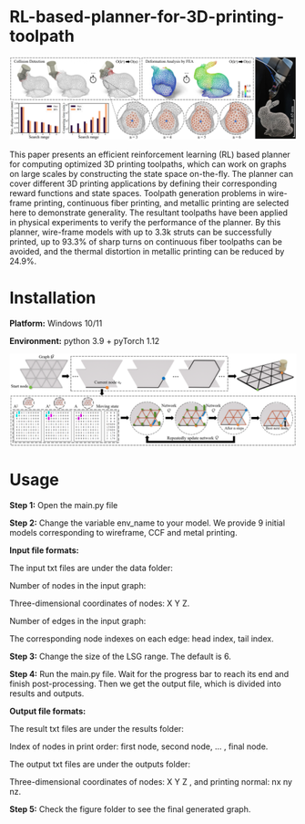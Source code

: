 # RL-based-planner-for-3D-printing-toolpath

![](teaser.png)

This paper presents an efficient reinforcement learning (RL) based planner for computing optimized 3D printing toolpaths, which can work on graphs on large scales by constructing the state space on-the-fly. The planner can cover different 3D printing applications by defining their corresponding reward functions and state spaces. Toolpath generation problems in wire-frame printing, continuous fiber printing, and metallic printing are selected here to demonstrate generality. The resultant toolpaths have been applied in physical experiments to verify the performance of the planner. By this planner, wire-frame models with up to 3.3k struts can be successfully printed, up to 93.3% of sharp turns on continuous fiber toolpaths can be avoided, and the thermal distortion in metallic printing can be reduced by 24.9%.


# Installation

**Platform:** Windows 10/11

**Environment:** python 3.9 + pyTorch 1.12

![](algorithm.png)

# Usage

**Step 1:** Open the main.py file

**Step 2:** Change the variable env_name to your model. We provide 9 initial models corresponding to wireframe, CCF and metal printing.

**Input file formats:**

The input txt files are under the data folder:

Number of nodes in the input graph:

Three-dimensional coordinates of nodes: X Y Z.

Number of edges in the input graph:

The corresponding node indexes on each edge: head index, tail index.

**Step 3:** Change the size of the LSG range. The default is 6.

**Step 4:** Run the main.py file. Wait for the progress bar to reach its end and finish post-processing. Then we get the output file, which is divided into results and outputs.

**Output file formats:**

The result txt files are under the results folder:

Index of nodes in print order: first node, second node, ... , final node.

The output txt files are under the outputs folder:

Three-dimensional coordinates of nodes: X Y Z , and printing normal: nx ny nz.
 
**Step 5:** Check the figure folder to see the final generated graph.
